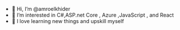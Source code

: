 - 👋 Hi, I’m @amroelkhider
- 👀 I’m interested in C#,ASP.net Core , Azure ,JavaScript , and React 
- 🌱 I love learning new things and upskill myself
